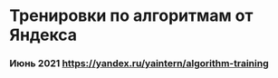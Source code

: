
# Тренировки по алгоритмам от Яндекса

### Июнь 2021 https://yandex.ru/yaintern/algorithm-training
